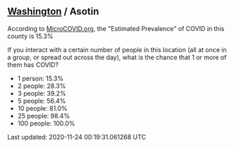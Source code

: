 
## [Washington](/united-states/washington) / Asotin

According to [MicroCOVID.org](http://microcovid.org),
the "Estimated Prevalence" of COVID in this county is 15.3%

If you interact with a certain number of people in this location
(all at once in a group, or spread out across the day), what is the chance that
1 or more of them has COVID?

- 1 person: 15.3%
- 2 people: 28.3%
- 3 people: 39.2%
- 5 people: 56.4%
- 10 people: 81.0%
- 25 people: 98.4%
- 100 people: 100.0%

Last updated: 2020-11-24 00:19:31.061268 UTC
